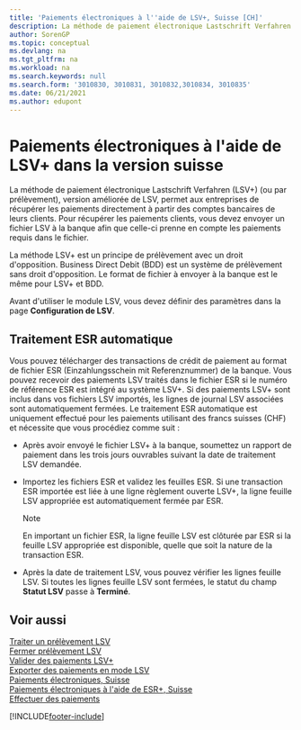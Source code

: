 ```yaml
---
title: 'Paiements électroniques à l''aide de LSV+, Suisse [CH]'
description: La méthode de paiement électronique Lastschrift Verfahren (LSV+) (ou par prélèvement) permet aux entreprises de récupérer les paiements directement à partir des comptes bancaires de leurs clients.
author: SorenGP
ms.topic: conceptual
ms.devlang: na
ms.tgt_pltfrm: na
ms.workload: na
ms.search.keywords: null
ms.search.form: '3010830, 3010831, 3010832,3010834, 3010835'
ms.date: 06/21/2021
ms.author: edupont
---
```

# <a name="swiss-electronic-payments-using-lsv-in-the-swiss-version"></a><a name="swiss-electronic-payments-using-lsv-in-the-swiss-version"></a>Paiements électroniques à l'aide de LSV+ dans la version suisse
La méthode de paiement électronique Lastschrift Verfahren (LSV+) (ou par prélèvement), version améliorée de LSV, permet aux entreprises de récupérer les paiements directement à partir des comptes bancaires de leurs clients. Pour récupérer les paiements clients, vous devez envoyer un fichier LSV à la banque afin que celle-ci prenne en compte les paiements requis dans le fichier.  

La méthode LSV+ est un principe de prélèvement avec un droit d'opposition. Business Direct Debit (BDD) est un système de prélèvement sans droit d'opposition. Le format de fichier à envoyer à la banque est le même pour LSV+ et BDD.  

Avant d'utiliser le module LSV, vous devez définir des paramètres dans la page **Configuration de LSV**.

## <a name="automatic-esr-processing"></a><a name="automatic-esr-processing"></a>Traitement ESR automatique
Vous pouvez télécharger des transactions de crédit de paiement au format de fichier ESR (Einzahlungsschein mit Referenznummer) de la banque. Vous pouvez recevoir des paiements LSV traités dans le fichier ESR si le numéro de référence ESR est intégré au système LSV+. Si des paiements LSV+ sont inclus dans vos fichiers LSV importés, les lignes de journal LSV associées sont automatiquement fermées. Le traitement ESR automatique est uniquement effectué pour les paiements utilisant des francs suisses (CHF) et nécessite que vous procédiez comme suit :  

- Après avoir envoyé le fichier LSV+ à la banque, soumettez un rapport de paiement dans les trois jours ouvrables suivant la date de traitement LSV demandée.  

- Importez les fichiers ESR et validez les feuilles ESR. Si une transaction ESR importée est liée à une ligne règlement ouverte LSV+, la ligne feuille LSV appropriée est automatiquement fermée par ESR.  

    > [!NOTE]  
    >  En important un fichier ESR, la ligne feuille LSV est clôturée par ESR si la feuille LSV appropriée est disponible, quelle que soit la nature de la transaction ESR.  

- Après la date de traitement LSV, vous pouvez vérifier les lignes feuille LSV. Si toutes les lignes feuille LSV sont fermées, le statut du champ **Statut LSV** passe à **Terminé**.  

## <a name="see-also"></a><a name="see-also"></a>Voir aussi
 [Traiter un prélèvement LSV](how-to-process-an-lsv-collection.md)   
 [Fermer prélèvement LSV](how-to-close-an-lsv-collection.md)   
 [Valider des paiements LSV+](how-to-post-lsv-payments.md)   
 [Exporter des paiements en mode LSV](how-to-export-payments-using-lsv.md)   
 [Paiements électroniques, Suisse](swiss-electronic-payments.md)   
 [Paiements électroniques à l'aide de ESR+, Suisse](swiss-electronic-payments-using-esr.md)   
 [Effectuer des paiements](../../payables-make-payments.md)


[!INCLUDE[footer-include](../../includes/footer-banner.md)]
